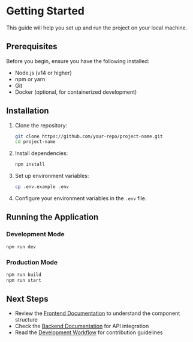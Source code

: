 # Getting Started

This guide will help you set up and run the project on your local machine.

## Prerequisites

Before you begin, ensure you have the following installed:

- Node.js (v14 or higher)
- npm or yarn
- Git
- Docker (optional, for containerized development)

## Installation

1. Clone the repository:

   ```bash
   git clone https://github.com/your-repo/project-name.git
   cd project-name
   ```

2. Install dependencies:
   ```bash
   npm install
   ```
3. Set up environment variables:

   ```bash
   cp .env.example .env
   ```

4. Configure your environment variables in the `.env` file.

## Running the Application

### Development Mode

```bash
npm run dev
```

### Production Mode

```bash
npm run build
npm run start
```

## Next Steps

- Review the [Frontend Documentation](../frontend/README.md) to understand the component structure
- Check the [Backend Documentation](../backend/README.md) for API integration
- Read the [Development Workflow](../development-workflow/README.md) for contribution guidelines
